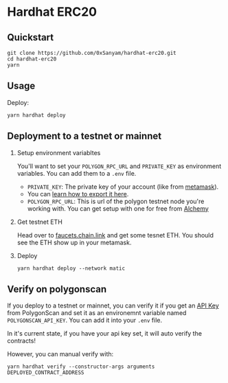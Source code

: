 # Hardhat ERC20

## Quickstart

```
git clone https://github.com/0xSanyam/hardhat-erc20.git
cd hardhat-erc20
yarn
```

## Usage

Deploy:

```
yarn hardhat deploy
```

## Deployment to a testnet or mainnet

1. Setup environment variabltes

    You'll want to set your `POLYGON_RPC_URL` and `PRIVATE_KEY` as environment variables. You can add them to a `.env` file.

    - `PRIVATE_KEY`: The private key of your account (like from [metamask](https://metamask.io/)).
    - You can [learn how to export it here](https://metamask.zendesk.com/hc/en-us/articles/360015289632-How-to-Export-an-Account-Private-Key).
    - `POLYGON_RPC_URL`: This is url of the polygon testnet node you're working with. You can get setup with one for free from [Alchemy](https://alchemy.com/)

2. Get testnet ETH

    Head over to [faucets.chain.link](https://faucets.chain.link/) and get some tesnet ETH. You should see the ETH show up in your metamask.

3. Deploy

    ```
    yarn hardhat deploy --network matic
    ```

## Verify on polygonscan

If you deploy to a testnet or mainnet, you can verify it if you get an [API Key](https://polygonscan.com/myapikey) from PolygonScan and set it as an environemnt variable named `POLYGONSCAN_API_KEY`. You can add it into your `.env` file.

In it's current state, if you have your api key set, it will auto verify the contracts!

However, you can manual verify with:

```
yarn hardhat verify --constructor-args arguments DEPLOYED_CONTRACT_ADDRESS
```
